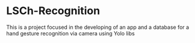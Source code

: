 # LSCh-Recognition
This is a project focused in the developing of an app and a database for a hand gesture recognition via camera using Yolo libs 
